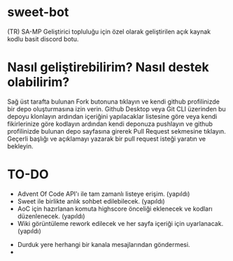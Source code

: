 # sweet-bot
(TR) SA-MP Geliştirici topluluğu için özel olarak geliştirilen açık kaynak kodlu basit discord botu.

# Nasıl geliştirebilirim? Nasıl destek olabilirim?

Sağ üst tarafta bulunan Fork butonuna tıklayın ve kendi github profilinizde bir depo oluşturmasına izin verin. Github Desktop veya Git CLI üzerinden bu depoyu klonlayın ardından içeriğini yapılacaklar listesine göre veya kendi fikirlerinize göre kodlayın ardından kendi deponuza pushlayın ve github profilinizde bulunan depo sayfasına girerek Pull Request sekmesine tıklayın. Geçerli başlığı ve açıklamayı yazarak bir pull request isteği yaratın ve bekleyin.

# TO-DO
+ Advent Of Code API'ı ile tam zamanlı listeye erişim. (yapıldı)
+ Sweet ile birlikte anlık sohbet edilebilecek. (yapıldı)
+ AoC için hazırlanan komuta highscore önceliği eklenecek ve kodları düzenlenecek. (yapıldı)
+ Wiki görüntüleme rework edilecek ve her sayfa içeriği için uyarlanacak. (yapıldı)
- Durduk yere herhangi bir kanala mesajlarından göndermesi.
- 
